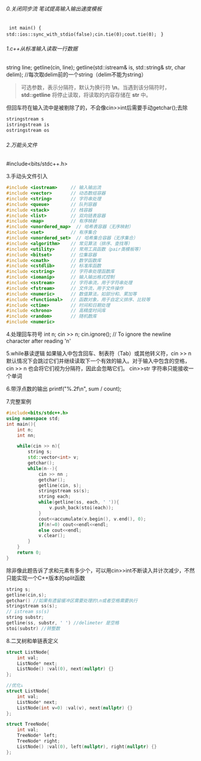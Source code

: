 ###### 0.关闭同步流 笔试提高输入输出速度模板
 ` int main() {`
`   std::ios::sync_with_stdio(false);cin.tie(0);cout.tie(0);`
`  }  `
###### 1.c++从标准输入读取一行数据
string line; 
getline(cin, line);
getline(std::istream& is, std::string& str, char delim); 
//每次取delim前的一个string（delim不能为string）
> 可选参数，表示分隔符，默认为换行符 **\n**。当遇到该分隔符时，**std::getline** 将停止读取，将读取的内容存储在 **str** 中。

但回车符在输入流中是被剔除了的，不会像cin>>int后需要手动getchar();去除
```cpp
stringstream s
istringstream is
ostringstream os 
```
###### 2.万能头文件 
#include<bits/stdc++.h>

3.手动头文件引入
```cpp
#include <iostream>     // 输入输出流
#include <vector>       // 动态数组容器
#include <string>       // 字符串处理
#include <queue>        // 队列容器
#include <stack>        // 栈容器
#include <list>         // 双向链表容器
#include <map>          // 有序映射
#include <unordered_map>  // 哈希表容器（无序映射）
#include <set>          // 有序集合
#include <unordered_set>  // 哈希集合容器（无序集合）
#include <algorithm>    // 常见算法（排序、查找等）
#include <utility>      // 常用工具函数（pair类模板等）
#include <bitset>       // 位集容器
#include <cmath>        // 数学函数库
#include <cstdlib>      // 标准库函数
#include <cstring>      // 字符串处理函数库
#include <iomanip>      // 输入输出格式控制
#include <sstream>      // 字符串流，用于字符串处理
#include <fstream>      // 文件流，用于文件操作
#include <numeric>      // 数值算法，如部分和、累加等
#include <functional>   // 函数对象，用于自定义排序、比较等
#include <ctime>        // 时间和日期处理
#include <chrono>       // 高精度时间库
#include <random>       // 随机数库
#include <numeric>
```

4.处理回车符号
int n; cin >> n; 
cin.ignore(); // To ignore the newline character after reading 'n'

5.while暴读逻辑
如果输入中包含回车、制表符（Tab）或其他转义符，cin >> n 默认情况下会跳过它们并继续读取下一个有效的输入。对于输入中包含的空格，cin >> n 也会将它们视为分隔符，因此会忽略它们。
cin>>str 字符串只能接收一个单词

6.带浮点数的输出
printf("%.2f\n", sum / count);

7.完整案例
```cpp
#include<bits/stdc++.h>
using namespace std;
int main(){
    int n;
    int nn;

    while(cin >> n){
        string s;
        std::vector<int> v; 
        getchar();
        while(n--){
            cin >> nn ;
            getchar();
            getline(cin, s);
            stringstream ss(s);
            string each;
            while(getline(ss, each, ' ')){
                v.push_back(stoi(each));
            }
            cout<<accumulate(v.begin(), v.end(), 0);
            if(n!=0) cout<<endl<<endl;
            else cout<<endl;
            v.clear();
        }
    }
    return 0;
}


```
除非像此题告诉了求和元素有多少个，可以用cin>>int不断读入并计次减少，不然只能实现一个C++版本的split函数
```cpp
string s;
getline(cin,s);
getchar() //如果有遗留缓冲区需要处理的\n或者空格需要执行
stringstream ss(s);
// istream ss(s)
string substr;
getline(ss, substr, ' ') //delimeter 是空格
stoi(substr) //转整数
```
8.二叉树和单链表定义
```cpp
struct ListNode{
    int val;
    ListNode* next;
    ListNode() :val(0), next(nullptr) {}
};

//优化↓
struct ListNode{
    int val;
    ListNode* next;
    ListNode(int v=0) :val(v), next(nullptr) {}
};
```
```cpp
struct TreeNode{
    int val;
    TreeNode* left;
	TreeNode* right;
    ListNode() :val(0), left(nullptr), right(nullptr) {}
};
```
